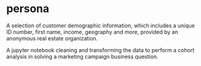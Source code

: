# persona

A selection of customer demographic information, which includes a unique ID number, first name, income, geography and more, provided by an anonymous real estate organization.

A jupyter notebook cleaning and transforming the data to perform a cohort analysis in solving a marketing campaign business question. 
